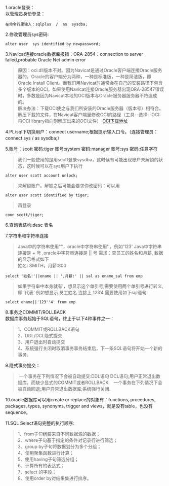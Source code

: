 1.oracle登录：  
以管理员身份登录：

	在命令行里输入：sqlplus  /  as  sysdba;
2.修改管理员sys密码:

	alter user  sys identified by newpassword;
3.Navicat连接oracle数据库报错：ORA-2854：connection to server failed,probable Oracle Net admin error  
>原因：oci.dll版本不对。因为Navicat是通过Oracle客户端连接Oracle服务器的，Oracle的客户端分为两种，一种是标准版，一种是简洁版，即Oracle Install Client。而我们用Navicat时通常会在自己的安装路径下包含多个版本的OCI，如果使用Navicat连接Oracle服务器出现ORA-28547错误时，多数是因为Navicat本地的OCI版本与Oracle服务器服务器不符造成的。  
>解决办法：下载OCI使之与我们所安装的Oracle服务器（版本号）相符合。解压下载的文件，在Navicat客户端里修改OCI的路径（工具--选择--OCI:将OCI library指向刚解压出来的OCI文件）
[OCI下载地址](http://www.oracle.com/technetwork/database/features/instant-client/index-097480.html)

4.PL/sql下切换用户：connect username;根据提示输入口令。（连接管理员：connect sys / as sysdba;）

5.账号：scott 密码:tiger   账号:system 密码:manager  账号:sys  密码:任意字符
>我们一般使用的是用scott登录sysdba，这时候有可能出现账户未解锁的状态，这时候可以在sys用户下执行

	alter user scott account unlock;
	
>来解锁账户。解锁之后可能会要求你改密码：可以用

	alter user scott identified by tiger;
>再登录

	conn scott/tiger;

6.查询表结构:desc 表名

7.字符串和字符串连接
>Java中的字符串使用""，oracle中字符串使用''，例如'123'
>Java中字符串连接是 + 号 ,oracle中字符串连接是 || 号
>需求：查员工的姓名和月薪, 数据的显示格式如下   
>姓名: SMITH，月薪:800
	
	select '姓名:'||ename || ',月薪:' || sal as ename_sal from emp
	
>如果字符串中本身就有’，想显示这个单引号,需要使用两个单引号进行转义,即’’代表‘
>例如想显示 员工姓名 连接上 123’4 需要使用如下sql语句

	select ename||'123''4' from emp
	
8.事务之COMMIT/ROLLBACK  
数据库事务起始于SQL语句，终止于以下4种事件之一：  
>1、COMMIT或ROLLBACK语句  
>2、DDL/DCL隐式提交  
>3、用户退出时自动提交  
>4、系统强行关闭时取消事务事务结束后，下一条SQL语句将开始一个新的事务。

9.隐式事务提交：  
>  一个事务在下列情况下会被自动提交:DDL语句 DCL语句;用户正常退出数据库，而缺少显式的COMMIT或者ROLLBACK.  
>  一个事务在下列情况下会被自动回退;用户异常退出数据库;系统强行关闭.
   
10.oracle数据库可以用create or replace的对象有：functions, procedures, packages, types, synonyms, trigger and views，就是没有table，也没有sequence。

11.SQL Select语句完整的执行顺序:  
>1、from子句组装来自不同数据源的数据；  
>2、where子句基于指定的条件对记录行进行筛选；  
>3、group by子句将数据划分为多个分组；  
>4、使用聚集函数进行计算；  
>5、使用having子句筛选分组；  
>6、计算所有的表达式；  
>7、select 的字段；  
>8、使用order by对结果集进行排序。
